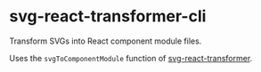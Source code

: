 # svg-react-transformer-cli

Transform SVGs into React component module files.

Uses the `svgToComponentModule` function of [svg-react-transformer](https://github.com/mapbox/svg-react-transformer).
